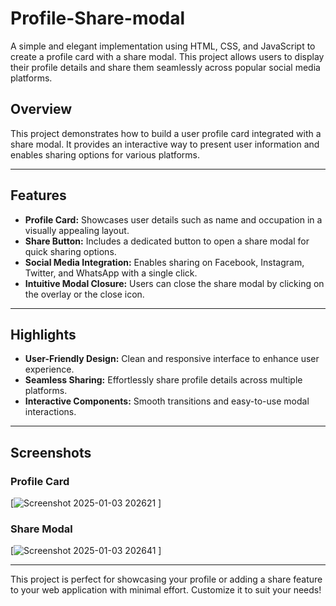 # Profile-Share-modal

A simple and elegant implementation using HTML, CSS, and JavaScript to create a profile card with a share modal. This project allows users to display their profile details and share them seamlessly across popular social media platforms.

## Overview

This project demonstrates how to build a user profile card integrated with a share modal. It provides an interactive way to present user information and enables sharing options for various platforms.

---

## Features

- **Profile Card:** Showcases user details such as name and occupation in a visually appealing layout.
- **Share Button:** Includes a dedicated button to open a share modal for quick sharing options.
- **Social Media Integration:** Enables sharing on Facebook, Instagram, Twitter, and WhatsApp with a single click.
- **Intuitive Modal Closure:** Users can close the share modal by clicking on the overlay or the close icon.

---

## Highlights

- **User-Friendly Design:** Clean and responsive interface to enhance user experience.
- **Seamless Sharing:** Effortlessly share profile details across multiple platforms.
- **Interactive Components:** Smooth transitions and easy-to-use modal interactions.

---

## Screenshots

### Profile Card
[![Screenshot 2025-01-03 202621](https://github.com/user-attachments/assets/797c0be5-581b-45c6-a4ff-5768e856a212)
]

### Share Modal
[![Screenshot 2025-01-03 202641](https://github.com/user-attachments/assets/05f2c2d0-57ff-4ee6-8d8f-6ea6586da6cc)
]

---

This project is perfect for showcasing your profile or adding a share feature to your web application with minimal effort. Customize it to suit your needs!
